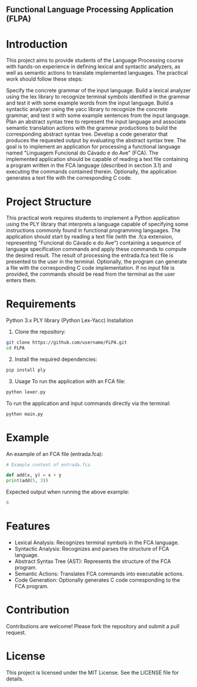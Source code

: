 ## Functional Language Processing Application (FLPA)

# Introduction

This project aims to provide students of the Language Processing course with hands-on experience in defining lexical and syntactic analyzers, as well as semantic actions to translate implemented languages. The practical work should follow these steps:

Specify the concrete grammar of the input language.
Build a lexical analyzer using the lex library to recognize terminal symbols identified in the grammar and test it with some example words from the input language.
Build a syntactic analyzer using the yacc library to recognize the concrete grammar, and test it with some example sentences from the input language.
Plan an abstract syntax tree to represent the input language and associate semantic translation actions with the grammar productions to build the corresponding abstract syntax tree.
Develop a code generator that produces the requested output by evaluating the abstract syntax tree.
The goal is to implement an application for processing a functional language named "Linguagem Funcional do Cávado e do Ave" (FCA). The implemented application should be capable of reading a text file containing a program written in the FCA language (described in section 3.1) and executing the commands contained therein. Optionally, the application generates a text file with the corresponding C code.

# Project Structure

This practical work requires students to implement a Python application using the PLY library that interprets a language capable of specifying some instructions commonly found in functional programming languages. The application should start by reading a text file (with the .fca extension, representing "Funcional do Cávado e do Ave") containing a sequence of language specification commands and apply these commands to compute the desired result. The result of processing the entrada.fca text file is presented to the user in the terminal. Optionally, the program can generate a file with the corresponding C code implementation. If no input file is provided, the commands should be read from the terminal as the user enters them.

# Requirements

Python 3.x
PLY library (Python Lex-Yacc)
Installation

1. Clone the repository:

```bash
git clone https://github.com/username/FLPA.git
cd FLPA
```

2. Install the required dependencies:

```bash
pip install ply
```

3. Usage
   To run the application with an FCA file:

```bash
python lexer.py
```

To run the application and input commands directly via the terminal:

```bash
python main.py
```

# Example

An example of an FCA file (entrada.fca):

```py
# Example content of entrada.fca

def add(x, y) = x + y
print(add(5, 3))
```

Expected output when running the above example:

```py
8
```

# Features

- Lexical Analysis: Recognizes terminal symbols in the FCA language.
- Syntactic Analysis: Recognizes and parses the structure of FCA language.
- Abstract Syntax Tree (AST): Represents the structure of the FCA program.
- Semantic Actions: Translates FCA commands into executable actions.
- Code Generation: Optionally generates C code corresponding to the FCA program.

# Contribution

Contributions are welcome! Please fork the repository and submit a pull request.

# License

This project is licensed under the MIT License. See the LICENSE file for details.
